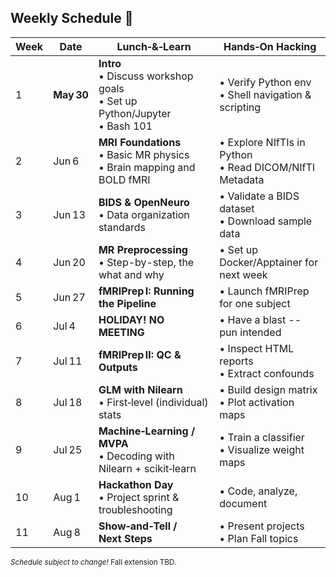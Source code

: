 ## Weekly Schedule  📅

| Week                      | Date       | Lunch‑&‑Learn                                                                                             | Hands‑On Hacking                                          |
| ------------------------- | ---------- | --------------------------------------------------------------------------------------------------------- | --------------------------------------------------------- |
| 1                         | **May 30** | **Intro**<br>• Discuss workshop goals<br>• Set up Python/Jupyter<br>• Bash 101                            | • Verify Python env<br>• Shell navigation & scripting     |
| 2                         | Jun 6      | **MRI Foundations**<br>• Basic MR physics<br>• Brain mapping and BOLD fMRI                                | • Explore NIfTIs in Python<br>• Read DICOM/NIfTI Metadata |
| 3                         | Jun 13     | **BIDS & OpenNeuro**<br>• Data organization standards                                                     | • Validate a BIDS dataset<br>• Download sample data       |
| 4                         | Jun 20     | **MR Preprocessing**<br>• Step-by-step, the what and why                                                  | • Set up Docker/Apptainer for next week<br>               |
| 5                         | Jun 27     | **fMRIPrep I: Running the Pipeline**                                                                      | • Launch fMRIPrep for one subject                         |
| 6                         | Jul 4      | **HOLIDAY! NO MEETING**                                                                                   | • Have a blast -- pun intended                            |
| 7                         | Jul 11     | **fMRIPrep II: QC & Outputs**                                                                             | • Inspect HTML reports<br>• Extract confounds             |
| 8                         | Jul 18     | **GLM with Nilearn**<br>• First‑level (individual) stats                                                  | • Build design matrix<br>• Plot activation maps           |
| 9                         | Jul 25     | **Machine‑Learning / MVPA**<br>• Decoding with Nilearn + scikit‑learn                                     | • Train a classifier<br>• Visualize weight maps           |
| 10                        | Aug 1      | **Hackathon Day**<br>• Project sprint & troubleshooting                                                   | • Code, analyze, document                                 |
| 11                        | Aug 8      | **Show‑and‑Tell / Next Steps**                                                                            | • Present projects<br>• Plan Fall topics                  |

<sub>*Schedule subject to change!* Fall extension TBD.</sub>
